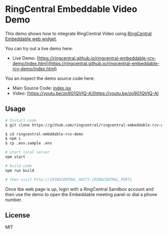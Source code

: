 # RingCentral Embeddable Video Demo

This demo shows how to integrate RingCentral Video using [RingCentral Embeddable web widget](https://github.com/ringcentral/ringcentral-embeddable).

You can try out a live demo here:

* Live Demo: [https://ringcentral.github.io/ringcentral-embeddable-rcv-demo/index.html](https://ringcentral.github.io/ringcentral-embeddable-rcv-demo/index.html)

You an inspect the demo source code here:

* Main Source Code: [index.jsx](src/client/index.jsx)
* Video: [https://youtu.be/zo9G1QVtQ-A](https://youtu.be/zo9G1QVtQ-A)

## Usage

```bash
# Install code
$ git clone https://github.com/ringcentral/ringcentral-embeddable-rcv-demo

$ cd ringcentral-embddable-rcv-demo
$ npm i
$ cp .env.sample .env

# start local server
npm start

# build code
npm run build

# then visit http://{RINGCENTRAL_HOST}:{RINGCENTRAL_PORT}
```

Once tbe web page is up, login with a RingCentral Sandbox account and then use the demo to open the Embeddable meeting panel or dial a phone number.

## License

MIT
